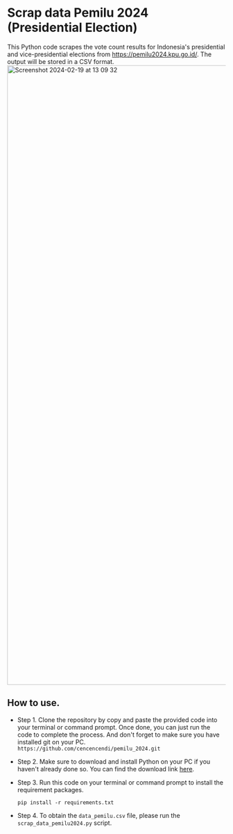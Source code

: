 # Scrap data Pemilu 2024 (Presidential Election)
This Python code scrapes the vote count results for Indonesia's presidential and vice-presidential elections from https://pemilu2024.kpu.go.id/. The output will be stored in a CSV format.
<img width="1425" alt="Screenshot 2024-02-19 at 13 09 32" src="https://github.com/cencencendi/pemilu_2024/assets/85205431/71e262b8-521d-477c-bcb3-0b5d6ba765d8">

## How to use.
* Step 1.
  Clone the repository by copy and paste the provided code into your terminal or command prompt. Once done, you can just run the code to complete the process. And don't forget to make sure you have installed git on your PC.
  `https://github.com/cencencendi/pemilu_2024.git`
* Step 2.
  Make sure to download and install Python on your PC if you haven't already done so. You can find the download link [here](www.python.org).
* Step 3.
  Run this code on your terminal or command prompt to install the requirement packages.
  
  `pip install -r requirements.txt`
* Step 4.
  To obtain the `data_pemilu.csv` file, please run the `scrap_data_pemilu2024.py` script.
